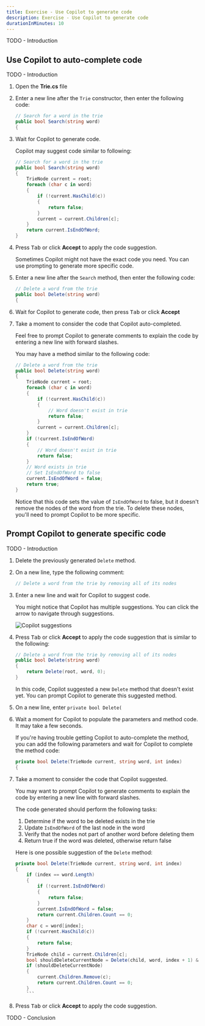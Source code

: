 ```yaml
---
title: Exercise - Use Copilot to generate code
description: Exercise - Use Copilot to generate code
durationInMinutes: 10
---
```


TODO - Introduction

## Use Copilot to auto-complete code

TODO - Introduction

1. Open the **Trie.cs** file

1. Enter a new line after the `Trie` constructor, then enter the following code:

    ```c#
    // Search for a word in the trie
    public bool Search(string word) 
    {
    ```

1. Wait for Copilot to generate code. 

    Copilot may suggest code similar to following:

    ```c#
    // Search for a word in the trie
    public bool Search(string word)
    {
        TrieNode current = root;
        foreach (char c in word)
        {
            if (!current.HasChild(c))
            {
                return false;
            }
            current = current.Children[c];
        }
        return current.IsEndOfWord;
    }
    ```

1. Press <kbd>Tab</kbd> or click **Accept** to apply the code suggestion.

    Sometimes Copilot might not have the exact code you need. You can use prompting to generate more specific code.

1. Enter a new line after the `Search` method, then enter the following code:

    ```c#
    // Delete a word from the trie
    public bool Delete(string word) 
    {
    ```

1. Wait for Copilot to generate code, then press <kbd>Tab</kbd> or click **Accept**

1. Take a moment to consider the code that Copilot auto-completed. 

    Feel free to prompt Copilot to generate comments to explain the code by entering a new line with forward slashes. 
    
    You may have a method similar to the following code:

    ```c#
    // Delete a word from the trie
    public bool Delete(string word)
    {
        TrieNode current = root;
        foreach (char c in word)
        {
            if (!current.HasChild(c))
            {
                // Word doesn't exist in trie
                return false;
            }
            current = current.Children[c];
        }
        if (!current.IsEndOfWord)
        {
            // Word doesn't exist in trie
            return false;
        }
        // Word exists in trie
        // Set IsEndOfWord to false
        current.IsEndOfWord = false;
        return true;
    }
    ```

    Notice that this code sets the value of `IsEndOfWord` to false, but it doesn't remove the nodes of the word from the trie. To delete these nodes, you'll need to prompt Copilot to be more specific.

## Prompt Copilot to generate specific code 

TODO - Introduction

1. Delete the previously generated `Delete` method.

1. On a new line, type the following comment:

    ```c#
    // Delete a word from the trie by removing all of its nodes
    ```
    
1. Enter a new line and wait for Copilot to suggest code. 

    You might notice that Copilot has multiple suggestions. You can click the arrow to navigate through suggestions.

    ![Copilot suggestions](../media/CopilotCodeSuggestions.png)

1. Press <kbd>Tab</kbd> or click **Accept** to apply the code suggestion that is similar to the following:

    ```c#
    // Delete a word from the trie by removing all of its nodes
    public bool Delete(string word)
    {
        return Delete(root, word, 0);
    }
    ```
        
    In this code, Copilot suggested a new `Delete` method that doesn't exist yet. You can prompt Copilot to generate this suggested method.

1. On a new line, enter `private bool Delete(`

1. Wait a moment for Copilot to populate the parameters and method code. It may take a few seconds.

    If you're having trouble getting Copilot to auto-complete the method, you can add the following parameters and wait for Copilot to complete the method code:

    ```c#
    private bool Delete(TrieNode current, string word, int index)
    {
    ```

1. Take a moment to consider the code that Copilot suggested. 

    You may want to prompt Copilot to generate comments to explain the code by entering a new line with forward slashes. 

    The code generated should perform the following tasks:

    1. Determine if the word to be deleted exists in the trie
    1. Update `IsEndOfWord` of the last node in the word
    1. Verify that the nodes not part of another word before deleting them
    1. Return true if the word was deleted, otherwise return false

    Here is one possible suggestion of the `Delete` method:

    ```c#
    private bool Delete(TrieNode current, string word, int index)
    {
        if (index == word.Length)
        {
            if (!current.IsEndOfWord)
            {
                return false;
            }
            current.IsEndOfWord = false;
            return current.Children.Count == 0;
        }
        char c = word[index];
        if (!current.HasChild(c))
        {
            return false;
        }
        TrieNode child = current.Children[c];
        bool shouldDeleteCurrentNode = Delete(child, word, index + 1) && !child.IsEndOfWord;
        if (shouldDeleteCurrentNode)
        {
            current.Children.Remove(c);
            return current.Children.Count == 0;
        }
        ```

1. Press <kbd>Tab</kbd> or click **Accept** to apply the code suggestion.

TODO - Conclusion